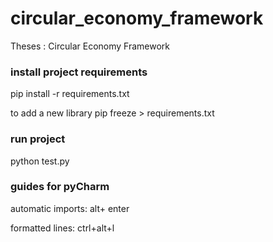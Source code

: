 # circular_economy_framework
Theses : Circular Economy Framework


### install project requirements
 pip install -r requirements.txt
 
 to add a new library
 pip freeze > requirements.txt
 
 ### run project
 python test.py
 
 ### guides for pyCharm
  automatic imports: 
  alt+ enter
  
  formatted lines:
  ctrl+alt+l
 
